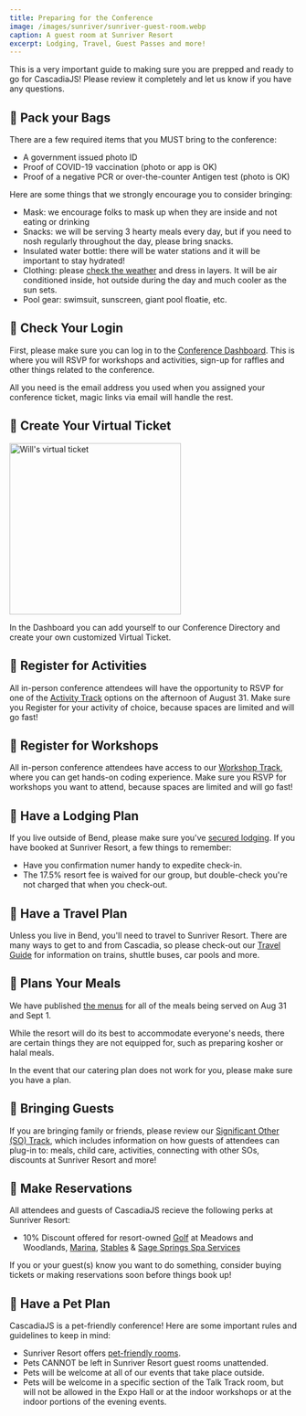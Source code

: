 ```yaml
---
title: Preparing for the Conference
image: /images/sunriver/sunriver-guest-room.webp
caption: A guest room at Sunriver Resort
excerpt: Lodging, Travel, Guest Passes and more!
---
```

This is a very important guide to making sure you are prepped and ready to go for CascadiaJS! Please review it completely and let us know if you have any questions.

## 🔲 Pack your Bags

There are a few required items that you MUST bring to the conference:

- A government issued photo ID
- Proof of COVID-19 vaccination (photo or app is OK)
- Proof of a negative PCR or over-the-counter Antigen test (photo is OK)

Here are some things that we strongly encourage you to consider bringing:

- Mask: we encourage folks to mask up when they are inside and not eating or drinking
- Snacks: we will be serving 3 hearty meals every day, but if you need to nosh regularly throughout the day, please bring snacks.
- Insulated water bottle: there will be water stations and it will be important to stay hydrated!
- Clothing: please [check the weather](https://www.wunderground.com/weather/us/or/sunriver) and dress in layers. It will be air conditioned inside, hot outside during the day and much cooler as the sun sets.
- Pool gear: swimsuit, sunscreen, giant pool floatie, etc.

## 🔲 Check Your Login

First, please make sure you can log in to the <a target="_blank" href="/home/dashboard">Conference Dashboard</a>. This is where you will RSVP for workshops and activities, sign-up for raffles and other things related to the conference.

All you need is the email address you used when you assigned your conference ticket, magic links via email will handle the rest.

## 🔲 Create Your Virtual Ticket

<img src="https://begin-static-p6uw2-production.s3.us-west-2.amazonaws.com/dawn-jh5/ticket-17.png" alt="Will's virtual ticket" width="300" />

In the Dashboard you can add yourself to our Conference Directory and create your own customized Virtual Ticket. 

## 🔲 Register for Activities

All in-person conference attendees will have the opportunity to RSVP for one of the [Activity Track](/conference/activities) options on the afternoon of August 31. Make sure you Register for your activity of choice, because spaces are limited and will go fast!

## 🔲 Register for Workshops

All in-person conference attendees have access to our [Workshop Track](/workshops), where you can get hands-on coding experience. Make sure you RSVP for workshops you want to attend, because spaces are limited and will go fast!

## 🔲 Have a Lodging Plan

If you live outside of Bend, please make sure you've [secured lodging](/attend). If you have booked at Sunriver Resort, a few things to remember:

- Have you confirmation numer handy to expedite check-in.
- The 17.5% resort fee is waived for our group, but double-check you're not charged that when you check-out.

## 🔲 Have a Travel Plan

Unless you live in Bend, you'll need to travel to Sunriver Resort. There are many ways to get to and from Cascadia, so please check-out our [Travel Guide](/travel) for information on trains, shuttle buses, car pools and more.

## 🔲 Plans Your Meals

We have published [the menus](/conference/meals) for all of the meals being served on Aug 31 and Sept 1.

While the resort will do its best to accommodate everyone's needs, there are certain things they are not equipped for, such as preparing kosher or halal meals. 

In the event that our catering plan does not work for you, please make sure you have a plan.

## 🔲 Bringing Guests

If you are bringing family or friends, please review our [Significant Other (SO) Track](/conference/so-track), which includes information on how guests of attendees can plug-in to: meals, child care, activities, connecting with other SOs, discounts at Sunriver Resort and more! 

## 🔲 Make Reservations

All attendees and guests of CascadiaJS recieve the following perks at Sunriver Resort:

- 10% Discount offered for resort-owned [Golf](https://www.sunriverresort.com/central-oregon-bend-golf/golf-overview) at Meadows and Woodlands, [Marina](https://www.sunriverresort.com/activities/the-marina-float-kayak-canoe-stand-up-paddle-board-sup-rentals-bend-central-oregon), [Stables](https://www.sunriverresort.com/activities/morning-wrangle-sunriver-stables) & [Sage Springs Spa Services](https://www.sunriverresort.com/sage-springs-spa-and-fitness/spa/spa-services/)

If you or your guest(s) know you want to do something, consider buying tickets or making reservations soon before things book up!

## 🔲 Have a Pet Plan

CascadiaJS is a pet-friendly conference! Here are some important rules and guidelines to keep in mind:

- Sunriver Resort offers [pet-friendly rooms](https://www.sunriverresort.com/hotel-and-vacation-rentals-overview/rooms-overview/pet-friendly-lodging-hotels-bend-central-oregon-activities).
- Pets CANNOT be left in Sunriver Resort guest rooms unattended.
- Pets will be welcome at all of our events that take place outside.
- Pets will be welcome in a specific section of the Talk Track room, but will not be allowed in the Expo Hall or at the indoor workshops or at the indoor portions of the evening events.
